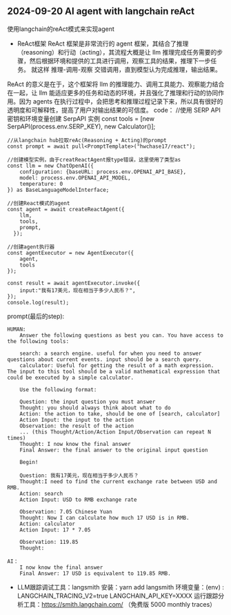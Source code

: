 ## 2024-09-20 AI agent with langchain reAct
使用langchain的reAct模式来实现agent
* ReAct框架
ReAct 框架是非常流行的 agent 框架，其结合了推理（reasoning）和行动（acting），其流程大概是让 llm 推理完成任务需要的步骤，然后根据环境和提供的工具进行调用，观察工具的结果，推理下一步任务。 就这样 推理-调用-观察 交错调用，直到模型认为完成推理，输出结果。

ReAct 的意义是在于，这个框架将 llm 的推理能力、调用工具能力、观察能力结合在一起，让 llm 能适应更多的任务和动态的环境，并且强化了推理和行动的协同作用。因为 agents 在执行过程中，会把思考和推理过程记录下来，所以具有很好的透明度和可解释性，提高了用户对输出结果的可信度。
code：
    //使用 SERP API 密钥和环境变量创建 SerpAPI 实例
    const tools = [new SerpAPI(process.env.SERP_KEY), new Calculator()];

    //从langchain hub拉取reAc(Reasoning + Acting)的prompt
    const prompt = await pull<PromptTemplate>("hwchase17/react");

    //创建模型实例，由于creatReactAgent报type错误，这里使用了类型as
    const llm = new ChatOpenAI({
        configuration: {baseURL: process.env.OPENAI_API_BASE},
        model: process.env.OPENAI_API_MODEL,
        temperature: 0
    }) as BaseLanguageModelInterface;

    //创建React模式的agent
    const agent = await createReactAgent({
        llm,
        tools,
        prompt,
      });

    //创建agent执行器
    const agentExecutor = new AgentExecutor({
        agent,
        tools
    });

    const result = await agentExecutor.invoke({
        input:"我有17美元，现在相当于多少人民币？",
    });
    console.log(result);
prompt(最后的step):

    HUMAN:
        Answer the following questions as best you can. You have access to the following tools:

        search: a search engine. useful for when you need to answer questions about current events. input should be a search query.
        calculator: Useful for getting the result of a math expression. The input to this tool should be a valid mathematical expression that could be executed by a simple calculator.

        Use the following format:

        Question: the input question you must answer
        Thought: you should always think about what to do
        Action: the action to take, should be one of [search, calculator]
        Action Input: the input to the action
        Observation: the result of the action
        ... (this Thought/Action/Action Input/Observation can repeat N times)
        Thought: I now know the final answer
        Final Answer: the final answer to the original input question

        Begin!

        Question: 我有17美元，现在相当于多少人民币？
        Thought:I need to find the current exchange rate between USD and RMB.
        Action: search
        Action Input: USD to RMB exchange rate

        Observation: 7.05 Chinese Yuan
        Thought: Now I can calculate how much 17 USD is in RMB.
        Action: calculator
        Action Input: 17 * 7.05

        Observation: 119.85
        Thought: 

    AI：
        I now know the final answer
        Final Answer: 17 USD is equivalent to 119.85 RMB.
* LLM跟踪调试工具：langsmith
    安装：yarn add langsmith
    环境变量：(env) :
      LANGCHAIN_TRACING_V2=true
      LANGCHAIN_API_KEY=XXXX
    运行跟踪分析工具：https://smith.langchain.com/ （免费版 5000 monthly traces）
